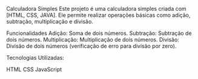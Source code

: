 Calculadora Simples
Este projeto é uma calculadora simples criada com [HTML, CSS, JAVA]. Ele permite realizar operações básicas como adição, subtração, multiplicação e divisão.

Funcionalidades
Adição: Soma de dois números.
Subtração: Subtração de dois números.
Multiplicação: Multiplicação de dois números.
Divisão: Divisão de dois números (verificação de erro para divisão por zero).

Tecnologias Utilizadas:

HTML
CSS
JavaScript
